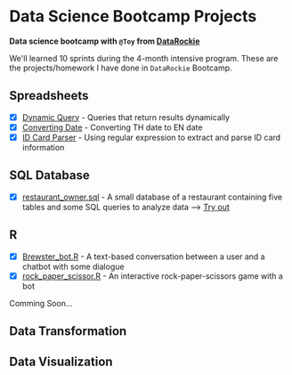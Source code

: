# Data Science Bootcamp Projects

**Data science bootcamp with `@Toy` from [DataRockie](https://datarockie.com/)**

We'll learned 10 sprints during the 4-month intensive program. These are the projects/homework I have done in `DataRockie` Bootcamp.

## Spreadsheets

- [x]  [Dynamic Query](https://github.com/Pawissanan/DataScience_Bootcamp_Project/blob/main/Spreadsheets/Dynamic%20Query.png) - Queries that return results dynamically
- [x]  [Converting Date](https://github.com/Pawissanan/DataScience_Bootcamp_Project/blob/main/Spreadsheets/Convert%20Date.png) - Converting TH date to EN date
- [x]  [ID Card Parser](https://github.com/Pawissanan/DataScience_Bootcamp_Project/blob/main/Spreadsheets/ID%20Card%20Parser.png) - Using regular expression to extract and parse ID card information

## SQL Database

- [x]  [restaurant_owner.sql](https://github.com/Pawissanan/DataScience_Bootcamp_Project/blob/main/SQL/my_restaurant.sql) - A small database of a restaurant containing five tables and some SQL queries to analyze data --> [Try out](https://replit.com/@UsPawissanan/BootcamphomeworkSQL?v=1)

## R
- [x]  [Brewster_bot.R](https://github.com/Pawissanan/DataScience_Bootcamp_Project/blob/main/R/Brewster_bot.R) - A text-based conversation between a user and a chatbot with some dialogue
- [x]  [rock_paper_scissor.R](https://github.com/Pawissanan/DataScience_Bootcamp_Project/blob/main/R/rock_paper_scissor.R) - An interactive rock-paper-scissors game with a bot

Comming Soon...
## Data Transformation
## Data Visualization
